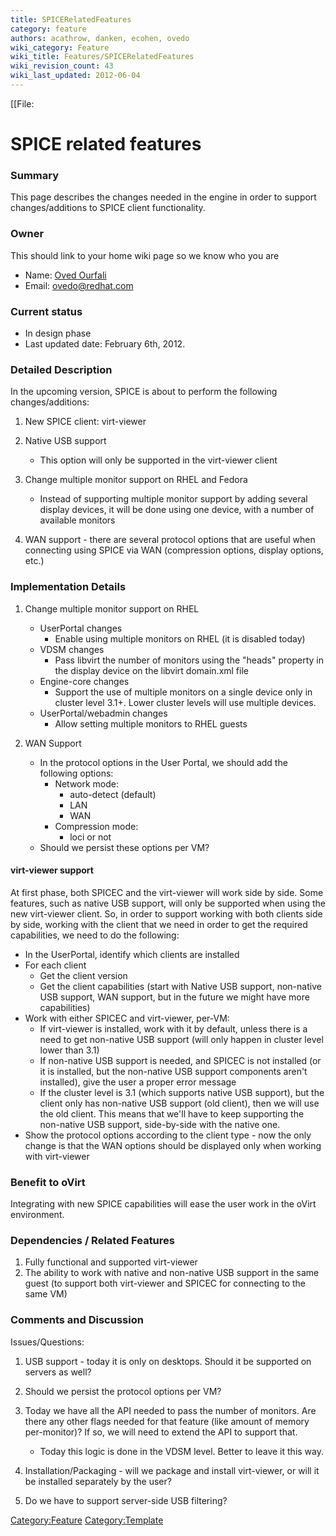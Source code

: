```yaml
---
title: SPICERelatedFeatures
category: feature
authors: acathrow, danken, ecohen, ovedo
wiki_category: Feature
wiki_title: Features/SPICERelatedFeatures
wiki_revision_count: 43
wiki_last_updated: 2012-06-04
---
```


[[File:

# SPICE related features

### Summary

This page describes the changes needed in the engine in order to support changes/additions to SPICE client functionality.

### Owner

This should link to your home wiki page so we know who you are

*   Name: [ Oved Ourfali](User:Ovedo)
*   Email: <ovedo@redhat.com>

### Current status

*   In design phase
*   Last updated date: February 6th, 2012.

### Detailed Description

In the upcoming version, SPICE is about to perform the following changes/additions:

1.  New SPICE client: virt-viewer
2.  Native USB support
    -   This option will only be supported in the virt-viewer client

3.  Change multiple monitor support on RHEL and Fedora
    -   Instead of supporting multiple monitor support by adding several display devices, it will be done using one device, with a number of available monitors

4.  WAN support - there are several protocol options that are useful when connecting using SPICE via WAN (compression options, display options, etc.)

### Implementation Details

1.  Change multiple monitor support on RHEL
    -   UserPortal changes
        -   Enable using multiple monitors on RHEL (it is disabled today)
    -   VDSM changes
        -   Pass libvirt the number of monitors using the "heads" property in the display device on the libvirt domain.xml file
    -   Engine-core changes
        -   Support the use of multiple monitors on a single device only in cluster level 3.1+. Lower cluster levels will use multiple devices.
    -   UserPortal/webadmin changes
        -   Allow setting multiple monitors to RHEL guests

2.  WAN Support
    -   In the protocol options in the User Portal, we should add the following options:
        -   Network mode:
            -   auto-detect (default)
            -   LAN
            -   WAN
        -   Compression mode:
            -   loci or not
    -   Should we persist these options per VM?

#### virt-viewer support

At first phase, both SPICEC and the virt-viewer will work side by side. Some features, such as native USB support, will only be supported when using the new virt-viewer client. So, in order to support working with both clients side by side, working with the client that we need in order to get the required capabilities, we need to do the following:

*   In the UserPortal, identify which clients are installed
*   For each client
    -   Get the client version
    -   Get the client capabilities (start with Native USB support, non-native USB support, WAN support, but in the future we might have more capabilities)
*   Work with either SPICEC and virt-viewer, per-VM:
    -   If virt-viewer is installed, work with it by default, unless there is a need to get non-native USB support (will only happen in cluster level lower than 3.1)
    -   If non-native USB support is needed, and SPICEC is not installed (or it is installed, but the non-native USB support components aren't installed), give the user a proper error message
    -   If the cluster level is 3.1 (which supports native USB support), but the client only has non-native USB support (old client), then we will use the old client. This means that we'll have to keep supporting the non-native USB support, side-by-side with the native one.
*   Show the protocol options according to the client type - now the only change is that the WAN options should be displayed only when working with virt-viewer

### Benefit to oVirt

Integrating with new SPICE capabilities will ease the user work in the oVirt environment.

### Dependencies / Related Features

1.  Fully functional and supported virt-viewer
2.  The ability to work with native and non-native USB support in the same guest (to support both virt-viewer and SPICEC for connecting to the same VM)

### Comments and Discussion

Issues/Questions:

1.  USB support - today it is only on desktops. Should it be supported on servers as well?
2.  Should we persist the protocol options per VM?
3.  Today we have all the API needed to pass the number of monitors. Are there any other flags needed for that feature (like amount of memory per-monitor)? If so, we will need to extend the API to support that.
    -   Today this logic is done in the VDSM level. Better to leave it this way.

4.  Installation/Packaging - will we package and install virt-viewer, or will it be installed separately by the user?
5.  Do we have to support server-side USB filtering?

<Category:Feature> <Category:Template>
